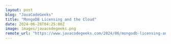```yaml
---
layout: post
blog: "JavaCodeGeeks"
title: "MongoDB Licensing and the Cloud"
date: 2024-06-28T04:25:00Z
image: images/javacodegeeks.png
remote_url: "https://www.javacodegeeks.com/2024/06/mongodb-licensing-and-the-cloud.html"
---
```

